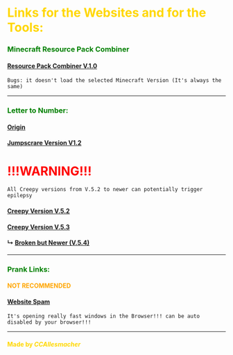 # <font color="gold">Links for the Websites and for the Tools:</font>


### <font color="green">Minecraft Resource Pack Combiner</font>

#### [Resource Pack Combiner V.1.0](https://ccallesmacher.github.io/Tools-Websites/Combiner/Combiner.html)

`Bugs: it doesn't load the selected Minecraft Version (It's always the same)`

---

### <font color="green">Letter to Number:</font>


#### [Origin](https://ccallesmacher.github.io/Tools-Websites/LettertoNumber/LettertoNumber.html)

#### [Jumpscrare Version V1.2](https://ccallesmacher.github.io/Tools-Websites/LettertoNumber/Lettertonumber.html)


# <font color="red">!!!WARNING!!!</font>


`All Creepy versions from V.5.2 to newer can potentially trigger epilepsy`

#### [Creepy Version V.5.2](https://ccallesmacher.github.io/Tools-Websites/LettertoNumber/save%20V.5.2/anti-virus.html)
   
#### [Creepy Version V.5.3](https://ccallesmacher.github.io/Tools-Websites/LettertoNumber/save%20V.5.3/anti-virus.html)

#### ↳ [Broken but Newer (V.5.4)](https://ccallesmacher.github.io/Tools-Websites/LettertoNumber/save%20V.5.3/notgood/anti-virus.html)

---

### <font color="green">Prank Links:</font>

#### <font color="orange">NOT RECOMMENDED</font>

#### [Website Spam](https://ccallesmacher.github.io/Tools-Websites/Prank-Links/Window_Spam.html)

`It's opening really fast windows in the Browser!!! can be auto disabled by your browser!!!`



---

#### <font color="gold">Made by ___CCAllesmacher___</font>
